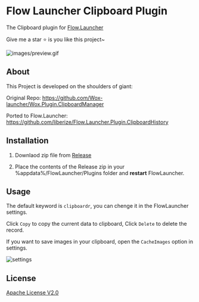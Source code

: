 # Flow Launcher Clipboard Plugin

The Clipboard plugin for [Flow.Launcher](https://github.com/Flow-Launcher/Flow.Launcher)

Give me a star :star: is you like this project~

![images/preview.gif](https://raw.githubusercontent.com/rainyl/Flow.Launcher.Plugin.ClipboardR/master/Images/preview.gif)

## About

This Project is developed on the shoulders of giant:

Original Repo: https://github.com/Wox-launcher/Wox.Plugin.ClipboardManager

Ported to Flow.Launcher: https://github.com/liberize/Flow.Launcher.Plugin.ClipboardHistory

## Installation

1. Downlaod zip file from [Release](https://github.com/rainyl/Flow.Launcher.Plugin.ClipboardR/releases)

2. Place the contents of the Release zip in your %appdata%/FlowLauncher/Plugins folder and **restart**  FlowLauncher.

## Usage

The default keyword is `clipboardr`, you can chenge it in the FlowLauncher settings.

Click `Copy` to copy the current data to clipboard, Click `Delete` to delete the record.

If you want to save images in your clipboard, open the `CacheImages` option in settings.

![settings](https://raw.githubusercontent.com/rainyl/Flow.Launcher.Plugin.ClipboardR/master/Images/settings.png)

## License

[Apache License V2.0](LICENSE)
